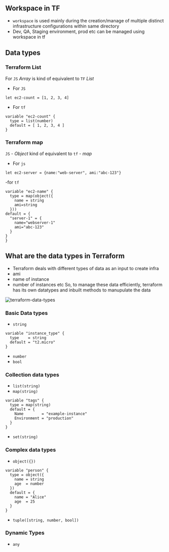 ## Workspace in TF
- `workspace` is used mainly during the creation/manage of multiple distinct infrastructure configurations within same directory
- Dev, QA, Staging environment, prod etc can be managed using workspace in tf

## Data types
### Terraform List
For `JS` *Array* is kind of equivalent to `TF` *List*

- For `JS` 
```
let ec2-count = [1, 2, 3, 4]

```

- For `tf`
```
variable "ec2-count" {
  type = list(number)
  default = [ 1, 2, 3, 4 ]
}
```

### Terraform map
`JS` - *Object* kind of equivalent to `tf` - *map*

- For `js`
```
let ec2-server = {name:"web-server", ami:"abc-123"}
```

-for `tf`
```
variable "ec2-name" {
  type = map(object({
    name = string
    ami=string
  }))
default = {
  "server-1" = {
    name="webserver-1"
    ami="abc-123"
  }
}
}
```

## What are the data types in Terraform
- Terraform deals with different types of data as an input to create infra
- ami 
- name of instance
- number of instances etc
So, to manage these data efficiently, terraform has its own datatypes and inbuilt methods to manupulate the data

![terraform-data-types](https://github.com/user-attachments/assets/5688675e-14ea-4484-a628-11c363914f15)

### Basic Data types
* `string` 
```
variable "instance_type" {
  type    = string
  default = "t2.micro"
}
```
* `number`
* `bool`

### Collection data types
* `list(string)`
* `map(string)`
```
variable "tags" {
  type = map(string)
  default = {
    Name        = "example-instance"
    Environment = "production"
  }
}
```
* `set(string)`

### Complex data types
* `object({})`
```
variable "person" {
  type = object({
    name = string
    age  = number
  })
  default = {
    name = "Alice"
    age  = 25
  }
}
```
* `tuple([string, number, bool])`

### Dynamic Types
* `any`
